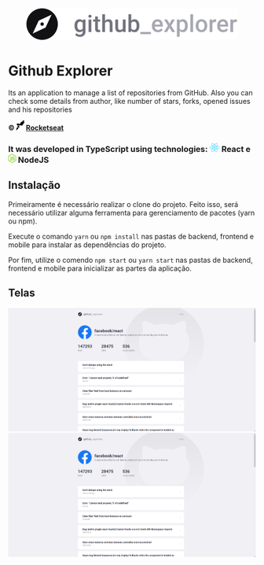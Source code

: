 <h1 align="center">
    <img alt="" title="" src="imgs/logo.svg">
</h1>

# Github Explorer

Its an application to manage a list of repositories from GitHub. Also you can check some details from author, like number of stars, forks, opened issues and his repositories

**&copy; <img src="imgs/rocketseat.svg" alt="rocketseat" height="20"> [Rocketseat](https://rocketseat.com.br/)**


<h3> It was developed in TypeScript using technologies: <img src="imgs/react.png" alt="react" height="18"> React e <img src="imgs/node.png" alt="node" height="18"> NodeJS



## Instalação

Primeiramente é necessário realizar o clone do projeto. Feito isso, será necessário utilizar alguma ferramenta para gerenciamento de pacotes (yarn ou npm).

Execute o comando ```yarn``` ou ```npm install``` nas pastas de backend, frontend e mobile para instalar as dependências do projeto.

Por fim, utilize o comendo ```npm start``` ou ```yarn start``` nas pastas de backend, frontend e mobile para inicializar as partes da aplicação.



## Telas

<p align="center">
    <img alt="" title="" src="imgs/tela-repositorio-facebook.png">
    <img alt="" title="" src="imgs/tela-repositorio-facebook.png">
</p>
